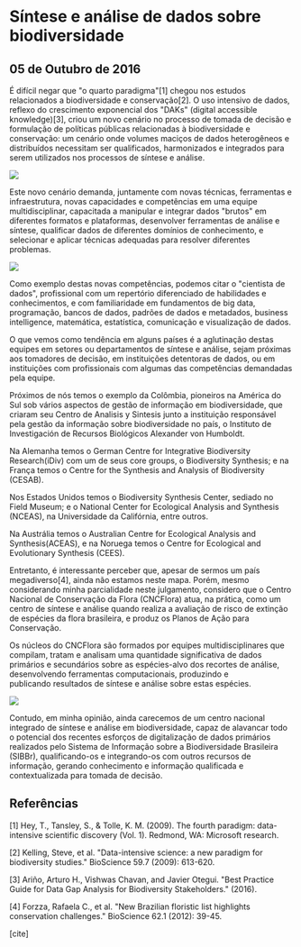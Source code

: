 # Síntese e análise de dados sobre biodiversidade
## 05 de Outubro de 2016

É difícil negar que "o quarto paradigma"[1] chegou nos estudos relacionados a biodiversidade e conservação[2]. O uso intensivo de dados, reflexo do crescimento exponencial dos "DAKs" (digital accessible knowledge)[3], criou um novo cenário no processo de tomada de decisão e formulação de políticas públicas relacionadas à biodiversidade e conservação: um cenário onde volumes maciços de dados heterogêneos e distribuídos necessitam ser qualificados, harmonizados e integrados para serem utilizados nos processos de síntese e análise.

![](http://dalcinweb.s3-website-us-east-1.amazonaws.com/github/BiodivDadosMeta/SinteseAnaliseDadosBiodiversidade1.png)

Este novo cenário demanda, juntamente com novas técnicas, ferramentas e infraestrutura, novas capacidades e competências em uma equipe multidisciplinar, capacitada a manipular e integrar dados "brutos" em diferentes formatos e plataformas, desenvolver ferramentas de análise e síntese, qualificar dados de diferentes domínios de conhecimento, e selecionar e aplicar técnicas adequadas para resolver diferentes problemas.

![](http://dalcinweb.s3-website-us-east-1.amazonaws.com/github/BiodivDadosMeta/SinteseAnaliseDadosBiodiversidade2.png)

Como exemplo destas novas competências, podemos citar o "cientista de dados", profissional com um repertório diferenciado de habilidades e conhecimentos, e com familiaridade em fundamentos de big data, programação, bancos de dados, padrões de dados e metadados, business intelligence, matemática, estatística, comunicação e visualização de dados.

O que vemos como tendência em alguns países é a aglutinação destas equipes em setores ou departamentos de síntese e análise, sejam próximas aos tomadores de decisão, em instituições detentoras de dados, ou em instituições com profissionais com algumas das competências demandadas pela equipe.

Próximos de nós temos o exemplo da Colômbia, pioneiros na América do Sul sob vários aspectos de gestão de informação em biodiversidade, que criaram seu Centro de Analisis y Sintesis junto a instituição responsável pela gestão da informação sobre biodiversidade no país, o Instituto de Investigación de Recursos Biológicos Alexander von Humboldt.

Na Alemanha temos o German Centre for Integrative Biodiversity Research(iDiv) com um de seus core groups, o Biodiversity Synthesis; e na França temos o Centre for the Synthesis and Analysis of Biodiversity (CESAB).

Nos Estados Unidos temos o Biodiversity Synthesis Center, sediado no Field Museum; e o National Center for Ecological Analysis and Synthesis (NCEAS), na Universidade da Califórnia, entre outros.

Na Austrália temos o Australian Centre for Ecological Analysis and Synthesis(ACEAS), e na Noruega temos o Centre for Ecological and Evolutionary Synthesis (CEES).

Entretanto, é interessante perceber que, apesar de sermos um país megadiverso[4], ainda não estamos neste mapa. Porém, mesmo considerando minha parcialidade neste julgamento, considero que o Centro Nacional de Conservação da Flora (CNCFlora) atua, na prática, como um centro de síntese e análise quando realiza a avaliação de risco de extinção de espécies da flora brasileira, e produz os Planos de Ação para Conservação.

Os núcleos do CNCFlora são formados por equipes multidisciplinares que compilam, tratam e analisam uma quantidade significativa de dados primários e secundários sobre as espécies-alvo dos recortes de análise, desenvolvendo ferramentas computacionais, produzindo e publicando resultados de síntese e análise sobre estas espécies.

![](http://dalcinweb.s3-website-us-east-1.amazonaws.com/github/BiodivDadosMeta/SinteseAnaliseDadosBiodiversidade3.png)

Contudo, em minha opinião, ainda carecemos de um centro nacional integrado de síntese e análise em biodiversidade, capaz de alavancar todo o potencial dos recentes esforços de digitalização de dados primários realizados pelo Sistema de Informação sobre a Biodiversidade Brasileira (SIBBr), qualificando-os e integrando-os com outros recursos de informação, gerando conhecimento e informação qualificada e contextualizada para tomada de decisão.

## Referências

[1] Hey, T., Tansley, S., & Tolle, K. M. (2009). The fourth paradigm: data-intensive scientific discovery (Vol. 1). Redmond, WA: Microsoft research.

[2] Kelling, Steve, et al. "Data-intensive science: a new paradigm for biodiversity studies." BioScience 59.7 (2009): 613-620.

[3] Ariño, Arturo H., Vishwas Chavan, and Javier Otegui. "Best Practice Guide for Data Gap Analysis for Biodiversity Stakeholders." (2016).

[4] Forzza, Rafaela C., et al. "New Brazilian floristic list highlights conservation challenges." BioScience 62.1 (2012): 39-45.

[cite]
